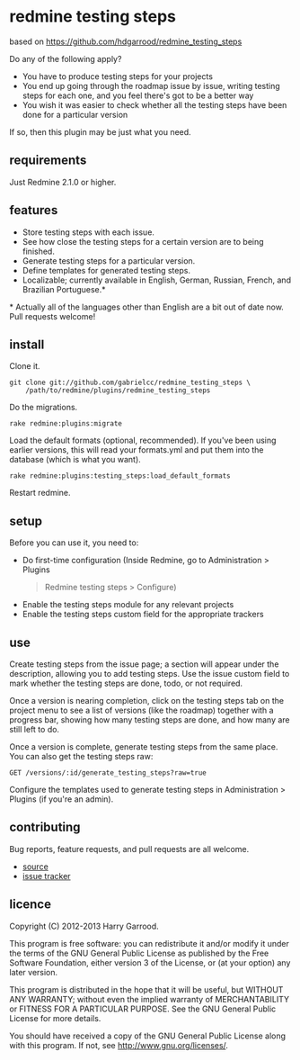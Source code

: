 # redmine testing steps

based on https://github.com/hdgarrood/redmine_testing_steps

Do any of the following apply?

* You have to produce testing steps for your projects
* You end up going through the roadmap issue by issue, writing testing steps
  for each one, and you feel there's got to be a better way
* You wish it was easier to check whether all the testing steps have been done
  for a particular version

If so, then this plugin may be just what you need.

## requirements

Just Redmine 2.1.0 or higher.

## features

* Store testing steps with each issue.
* See how close the testing steps for a certain version are to being finished.
* Generate testing steps for a particular version.
* Define templates for generated testing steps.
* Localizable; currently available in English, German, Russian, French, and
  Brazilian Portuguese.\*

\* Actually all of the languages other than English are a bit out of date now.
Pull requests welcome!

## install

Clone it.

    git clone git://github.com/gabrielcc/redmine_testing_steps \
        /path/to/redmine/plugins/redmine_testing_steps

Do the migrations.

    rake redmine:plugins:migrate

Load the default formats (optional, recommended). If you've been using earlier
versions, this will read your formats.yml and put them into the database (which
is what you want).

    rake redmine:plugins:testing_steps:load_default_formats

Restart redmine.

## setup

Before you can use it, you need to:

* Do first-time configuration (Inside Redmine, go to Administration > Plugins
  > Redmine testing steps > Configure)
* Enable the testing steps module for any relevant projects
* Enable the testing steps custom field for the appropriate trackers

## use

Create testing steps from the issue page; a section will appear under the
description, allowing you to add testing steps. Use the issue custom field to
mark whether the testing steps are done, todo, or not required.

Once a version is nearing completion, click on the testing steps tab on the
project menu to see a list of versions (like the roadmap) together with a
progress bar, showing how many testing steps are done, and how many are still
left to do.

Once a version is complete, generate testing steps from the same place. You can
also get the testing steps raw:

    GET /versions/:id/generate_testing_steps?raw=true

Configure the templates used to generate testing steps in Administration >
Plugins (if you're an admin).

## contributing

Bug reports, feature requests, and pull requests are all welcome.

* [source](https://github.com/hdgarrood/redmine_testing_steps)
* [issue tracker](https://github.com/hdgarrood/redmine_testing_steps/issues)

## licence

Copyright (C) 2012-2013 Harry Garrood.

This program is free software: you can redistribute it and/or modify it under
the terms of the GNU General Public License as published by the Free Software
Foundation, either version 3 of the License, or (at your option) any later
version.

This program is distributed in the hope that it will be useful, but WITHOUT ANY
WARRANTY; without even the implied warranty of MERCHANTABILITY or FITNESS FOR A
PARTICULAR PURPOSE. See the GNU General Public License for more details.

You should have received a copy of the GNU General Public License along with
this program. If not, see <http://www.gnu.org/licenses/>.
